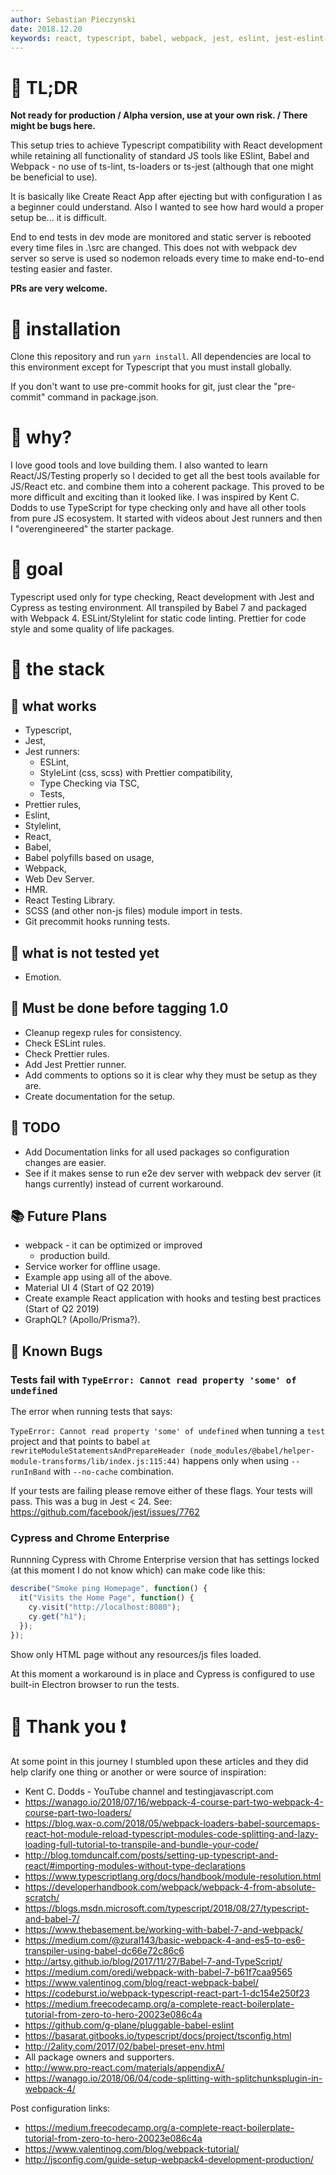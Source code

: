 ```yaml
---
author: Sebastian Pieczynski
date: 2018.12.20
keywords: react, typescript, babel, webpack, jest, eslint, jest-eslint-runner, jest-runner-tsc
---
```


# :seedling: TL;DR

**Not ready for production / Alpha version, use at your own risk. / There might be bugs here.**

This setup tries to achieve Typescript compatibility with React development while retaining all functionality of standard JS tools like ESlint, Babel and Webpack - no use of ts-lint, ts-loaders or ts-jest (although that one might be beneficial to use).

It is basically like Create React App after ejecting but with configuration I as a beginner could understand. Also I wanted to see how hard would a proper setup be... it is difficult.

End to end tests in dev mode are monitored and static server is rebooted every time files in .\src are changed. This does not with webpack dev server so serve is used so nodemon reloads every time to make end-to-end testing easier and faster.

**PRs are very welcome.**

# :crescent_moon: installation

Clone this repository and run `yarn install`. All dependencies are local to this environment except for Typescript that you must install globally.

If you don't want to use pre-commit hooks for git, just clear the "pre-commit" command in package.json.

# :gift_heart: why?

I love good tools and love building them. I also wanted to learn React/JS/Testing properly so I decided to get all the best tools available for JS/React etc. and combine them into a coherent package. This proved to be more difficult and exciting than it looked like. I was inspired by Kent C. Dodds to use TypeScript for type checking only and have all other tools from pure JS ecosystem. It started with videos about Jest runners and then I "overengineered" the starter package.

# :checkered_flag: goal

Typescript used only for type checking, React development with Jest and Cypress as testing environment. All transpiled by Babel 7 and packaged with Webpack 4. ESLint/Stylelint for static code linting. Prettier for code style and some quality of life packages.

# :leaves: the stack

## :battery: what works

- Typescript,
- Jest,
- Jest runners:
  - ESLint,
  - StyleLint (css, scss) with Prettier compatibility,
  - Type Checking via TSC,
  - Tests,
- Prettier rules,
- Eslint,
- Stylelint,
- React,
- Babel,
- Babel polyfills based on usage,
- Webpack,
- Web Dev Server.
- HMR.
- React Testing Library.
- SCSS (and other non-js files) module import in tests.
- Git precommit hooks running tests.

## :nut_and_bolt: what is not tested yet

- Emotion.

## :wrench: Must be done before tagging 1.0

- Cleanup regexp rules for consistency.
- Check ESLint rules.
- Check Prettier rules.
- Add Jest Prettier runner.
- Add comments to options so it is clear why they must be setup as they are.
- Create documentation for the setup.

## :money_with_wings: TODO

- Add Documentation links for all used packages so configuration changes are easier.
- See if it makes sense to run e2e dev server with webpack dev server (it hangs currently) instead of current workaround.

## :books: Future Plans

- webpack - it can be optimized or improved
  - production build.
- Service worker for offline usage.
- Example app using all of the above.
- Material UI 4 (Start of Q2 2019)
- Create example React application with hooks and testing best practices (Start of Q2 2019)
- GraphQL? (Apollo/Prisma?).

## :bug: Known Bugs

### Tests fail with `TypeError: Cannot read property 'some' of undefined`

The error when running tests that says:

`TypeError: Cannot read property 'some' of undefined` when tunning a `test` project and that points to babel `at rewriteModuleStatementsAndPrepareHeader (node_modules/@babel/helper-module-transforms/lib/index.js:115:44)` happens only when using `--runInBand` with `--no-cache` combination.

If your tests are failing please remove either of these flags. Your tests will pass. This was a bug in Jest < 24. See: https://github.com/facebook/jest/issues/7762

### Cypress and Chrome Enterprise

Runnning Cypress with Chrome Enterprise version that has settings locked (at this moment I do not know which) can make code like this:

```js
describe("Smoke ping Homepage", function() {
  it("Visits the Home Page", function() {
    cy.visit("http://localhost:8080");
    cy.get("h1");
  });
});
```

Show only HTML page without any resources/js files loaded.

At this moment a workaround is in place and Cypress is configured to use built-in Electron browser to run the tests.

# :clap: Thank you :heavy_exclamation_mark:

At some point in this journey I stumbled upon these articles and they did help clarify one thing or another or were source of inspiration:

- Kent C. Dodds - YouTube channel and testingjavascript.com
- https://wanago.io/2018/07/16/webpack-4-course-part-two-webpack-4-course-part-two-loaders/
- https://blog.wax-o.com/2018/05/webpack-loaders-babel-sourcemaps-react-hot-module-reload-typescript-modules-code-splitting-and-lazy-loading-full-tutorial-to-transpile-and-bundle-your-code/
- http://blog.tomduncalf.com/posts/setting-up-typescript-and-react/#importing-modules-without-type-declarations
- https://www.typescriptlang.org/docs/handbook/module-resolution.html
- https://developerhandbook.com/webpack/webpack-4-from-absolute-scratch/
- https://blogs.msdn.microsoft.com/typescript/2018/08/27/typescript-and-babel-7/
- https://www.thebasement.be/working-with-babel-7-and-webpack/
- https://medium.com/@zural143/basic-webpack-4-and-es5-to-es6-transpiler-using-babel-dc66e72c86c6
- http://artsy.github.io/blog/2017/11/27/Babel-7-and-TypeScript/
- https://medium.com/oredi/webpack-with-babel-7-b61f7caa9565
- https://www.valentinog.com/blog/react-webpack-babel/
- https://codeburst.io/webpack-typescript-react-part-1-dc154e250f23
- https://medium.freecodecamp.org/a-complete-react-boilerplate-tutorial-from-zero-to-hero-20023e086c4a
- https://github.com/g-plane/pluggable-babel-eslint
- https://basarat.gitbooks.io/typescript/docs/project/tsconfig.html
- http://2ality.com/2017/02/babel-preset-env.html
- All package owners and supporters.
- http://www.pro-react.com/materials/appendixA/
- https://wanago.io/2018/06/04/code-splitting-with-splitchunksplugin-in-webpack-4/

Post configuration links:

- https://medium.freecodecamp.org/a-complete-react-boilerplate-tutorial-from-zero-to-hero-20023e086c4a
- https://www.valentinog.com/blog/webpack-tutorial/
- http://jsconfig.com/guide-setup-webpack4-development-production/
